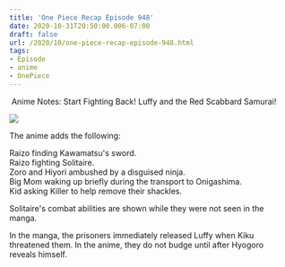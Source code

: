 ```yaml
---
title: 'One Piece Recap Episode 948'
date: 2020-10-31T20:50:00.006-07:00
draft: false
url: /2020/10/one-piece-recap-episode-948.html
tags: 
- Episode
- anime
- OnePiece
---
```


 Anime Notes: Start Fighting Back! Luffy and the Red Scabbard Samurai!

  

![](https://lh4.googleusercontent.com/Kb_Gyb10qsgG_yBJcetkrcDq-GEHB0vnOyPHYOVCIezzrpMDjTXGcu8u__jt6A7aQPwJESSCdhMpoY-j5diuYXQsiEWfWH49aQlBDwJ4ji91tBO9Pb55yL16cJbNFs6OWANxmEXN=s1600-rw)

  
  
The anime adds the following:  

Raizo finding Kawamatsu's sword.  
Raizo fighting Solitaire.  
Zoro and Hiyori ambushed by a disguised ninja.  
Big Mom waking up briefly during the transport to Onigashima.  
Kid asking Killer to help remove their shackles.  

  

  

Solitaire's combat abilities are shown while they were not seen in the manga.  
  

In the manga, the prisoners immediately released Luffy when Kiku threatened them. In the anime, they do not budge until after Hyogoro reveals himself.